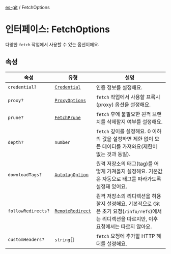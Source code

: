 [es-git](../globals.md) / FetchOptions

# 인터페이스: FetchOptions

다양한 `fetch` 작업에서 사용할 수 있는 옵션이에요.

## 속성

| 속성                                              | 유형                                                    | 설명                                                                                       |
|-------------------------------------------------|-------------------------------------------------------|------------------------------------------------------------------------------------------|
| <a id="credential"></a> `credential?`           | [`Credential`](../type-aliases/Credential.md)         | 인증 정보를 설정해요.                                                                             |
| <a id="proxy"></a> `proxy?`                     | [`ProxyOptions`](ProxyOptions.md)                     | `fetch` 작업에서 사용할 프록시(proxy) 옵션을 설정해요.                                                    |
| <a id="prune"></a> `prune?`                     | [`FetchPrune`](../type-aliases/FetchPrune.md)         | `fetch` 후에 불필요한 원격 브랜치를 삭제할지 여부를 설정해요.                                                   |
| <a id="depth"></a> `depth?`                     | `number`                                              | `fetch` 깊이를 설정해요. 0 이하의 값을 설정하면 제한 없이 모든 데이터를 가져와요(제한이 없는 것과 동일).                        |
| <a id="downloadtags"></a> `downloadTags?`       | [`AutotagOption`](../type-aliases/AutotagOption.md)   | 원격 저장소의 태그(tag)를 어떻게 가져올지 설정해요. 기본값은 자동으로 태그를 따라가도록 설정돼 있어요.                             |
| <a id="followredirects"></a> `followRedirects?` | [`RemoteRedirect`](../type-aliases/RemoteRedirect.md) | 원격 저장소의 리디렉션을 허용할지 설정해요. 기본적으로 Git은 초기 요청(`/info/refs`)에서는 리디렉션을 따르지만, 이후 요청에서는 따르지 않아요. |
| <a id="customheaders"></a> `customHeaders?`     | `string`[]                                            | `fetch` 요청에 추가할 HTTP 헤더를 설정해요.                                                           |
